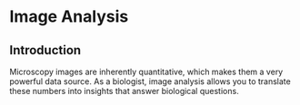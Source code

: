 # Image Analysis

## Introduction

Microscopy images are inherently quantitative, which makes them a very powerful data source.
As a biologist, image analysis allows you to translate these numbers into insights that answer biological questions. 
